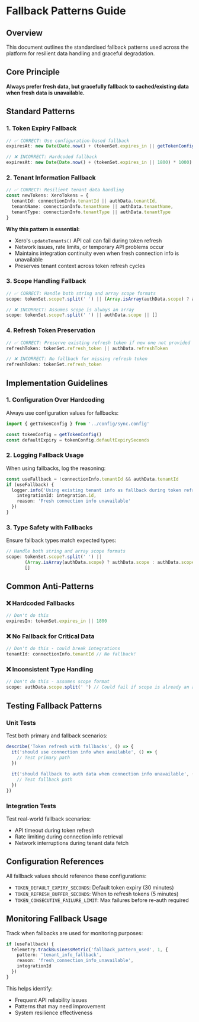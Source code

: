 # Fallback Patterns Guide

## Overview
This document outlines the standardised fallback patterns used across the platform for resilient data handling and graceful degradation.

## Core Principle
**Always prefer fresh data, but gracefully fallback to cached/existing data when fresh data is unavailable.**

## Standard Patterns

### 1. Token Expiry Fallback
```typescript
// ✅ CORRECT: Use configuration-based fallback
expiresAt: new Date(Date.now() + (tokenSet.expires_in || getTokenConfig().defaultExpirySeconds) * 1000)

// ❌ INCORRECT: Hardcoded fallback
expiresAt: new Date(Date.now() + (tokenSet.expires_in || 1800) * 1000)
```

### 2. Tenant Information Fallback
```typescript
// ✅ CORRECT: Resilient tenant data handling
const newTokens: XeroTokens = {
  tenantId: connectionInfo.tenantId || authData.tenantId,
  tenantName: connectionInfo.tenantName || authData.tenantName,
  tenantType: connectionInfo.tenantType || authData.tenantType
}
```

**Why this pattern is essential:**
- Xero's `updateTenants()` API call can fail during token refresh
- Network issues, rate limits, or temporary API problems occur
- Maintains integration continuity even when fresh connection info is unavailable
- Preserves tenant context across token refresh cycles

### 3. Scope Handling Fallback
```typescript
// ✅ CORRECT: Handle both string and array scope formats
scope: tokenSet.scope?.split(' ') || (Array.isArray(authData.scope) ? authData.scope : authData.scope?.split(' ')) || []

// ❌ INCORRECT: Assumes scope is always an array
scope: tokenSet.scope?.split(' ') || authData.scope || []
```

### 4. Refresh Token Preservation
```typescript
// ✅ CORRECT: Preserve existing refresh token if new one not provided
refreshToken: tokenSet.refresh_token || authData.refreshToken

// ❌ INCORRECT: No fallback for missing refresh token
refreshToken: tokenSet.refresh_token
```

## Implementation Guidelines

### 1. Configuration Over Hardcoding
Always use configuration values for fallbacks:
```typescript
import { getTokenConfig } from '../config/sync.config'

const tokenConfig = getTokenConfig()
const defaultExpiry = tokenConfig.defaultExpirySeconds
```

### 2. Logging Fallback Usage
When using fallbacks, log the reasoning:
```typescript
const useFallback = !connectionInfo.tenantId && authData.tenantId
if (useFallback) {
  logger.info('Using existing tenant info as fallback during token refresh', {
    integrationId: integration.id,
    reason: 'Fresh connection info unavailable'
  })
}
```

### 3. Type Safety with Fallbacks
Ensure fallback types match expected types:
```typescript
// Handle both string and array scope formats
scope: tokenSet.scope?.split(' ') || 
       (Array.isArray(authData.scope) ? authData.scope : authData.scope?.split(' ')) || 
       []
```

## Common Anti-Patterns

### ❌ Hardcoded Fallbacks
```typescript
// Don't do this
expiresIn: tokenSet.expires_in || 1800
```

### ❌ No Fallback for Critical Data
```typescript
// Don't do this - could break integrations
tenantId: connectionInfo.tenantId // No fallback!
```

### ❌ Inconsistent Type Handling
```typescript
// Don't do this - assumes scope format
scope: authData.scope.split(' ') // Could fail if scope is already an array
```

## Testing Fallback Patterns

### Unit Tests
Test both primary and fallback scenarios:
```typescript
describe('Token refresh with fallbacks', () => {
  it('should use connection info when available', () => {
    // Test primary path
  })
  
  it('should fallback to auth data when connection info unavailable', () => {
    // Test fallback path
  })
})
```

### Integration Tests
Test real-world fallback scenarios:
- API timeout during token refresh
- Rate limiting during connection info retrieval
- Network interruptions during tenant data fetch

## Configuration References

All fallback values should reference these configurations:

- `TOKEN_DEFAULT_EXPIRY_SECONDS`: Default token expiry (30 minutes)
- `TOKEN_REFRESH_BUFFER_SECONDS`: When to refresh tokens (5 minutes)
- `TOKEN_CONSECUTIVE_FAILURE_LIMIT`: Max failures before re-auth required

## Monitoring Fallback Usage

Track when fallbacks are used for monitoring purposes:
```typescript
if (useFallback) {
  telemetry.trackBusinessMetric('fallback_pattern_used', 1, {
    pattern: 'tenant_info_fallback',
    reason: 'fresh_connection_info_unavailable',
    integrationId
  })
}
```

This helps identify:
- Frequent API reliability issues
- Patterns that may need improvement
- System resilience effectiveness